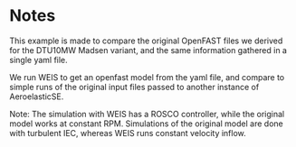 
# Notes

This example is made to compare the original OpenFAST files we derived for the DTU10MW Madsen variant, and the same information gathered in a single yaml file.

We run WEIS to get an openfast model from the yaml file, and compare to simple runs of the original input files passed to another instance of AeroelasticSE.

Note: The simulation with WEIS has a ROSCO controller, while the original model works at constant RPM. Simulations of the original model are done with turbulent IEC, whereas WEIS runs constant velocity inflow.